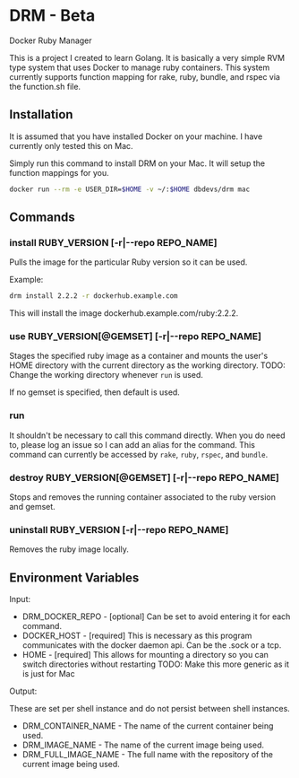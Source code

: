 # DRM - Beta
Docker Ruby Manager

This is a project I created to learn Golang. It is basically a very simple RVM type system 
that uses Docker to manage ruby containers. This system currently supports function mapping 
for rake, ruby, bundle, and rspec via the function.sh file.

## Installation

It is assumed that you have installed Docker on your machine. I have currently only tested this on Mac.

Simply run this command to install DRM on your Mac. It will setup the function mappings for you. 

```bash
docker run --rm -e USER_DIR=$HOME -v ~/:$HOME dbdevs/drm mac
```

## Commands

### install RUBY_VERSION [-r|--repo REPO_NAME]

Pulls the image for the particular Ruby version so it can be used.

Example:
```bash
drm install 2.2.2 -r dockerhub.example.com
```

This will install the image dockerhub.example.com/ruby:2.2.2.

### use RUBY_VERSION[@GEMSET] [-r|--repo REPO_NAME]

Stages the specified ruby image as a container and mounts the user's HOME directory with the 
current directory as the working directory. TODO: Change the working directory whenever `run` is used.

If no gemset is specified, then default is used.

### run

It shouldn't be necessary to call this command directly. When you do need to, please log an issue so 
I can add an alias for the command. This command can currently be accessed by `rake`, `ruby`, `rspec`, and `bundle`.

### destroy RUBY_VERSION[@GEMSET] [-r|--repo REPO_NAME]

Stops and removes the running container associated to the ruby version and gemset.

### uninstall RUBY_VERSION [-r|--repo REPO_NAME]

Removes the ruby image locally.

## Environment Variables

Input:

* DRM_DOCKER_REPO - [optional] Can be set to avoid entering it for each command.
* DOCKER_HOST - [required] This is necessary as this program communicates with the docker daemon api. 
    Can be the .sock or a tcp.
* HOME - [required] This allows for mounting a directory so you can switch directories without restarting 
    TODO: Make this more generic as it is just for Mac

Output:

These are set per shell instance and do not persist between shell instances.

* DRM_CONTAINER_NAME - The name of the current container being used.
* DRM_IMAGE_NAME - The name of the current image being used.
* DRM_FULL_IMAGE_NAME - The full name with the repository of the current image being used.
